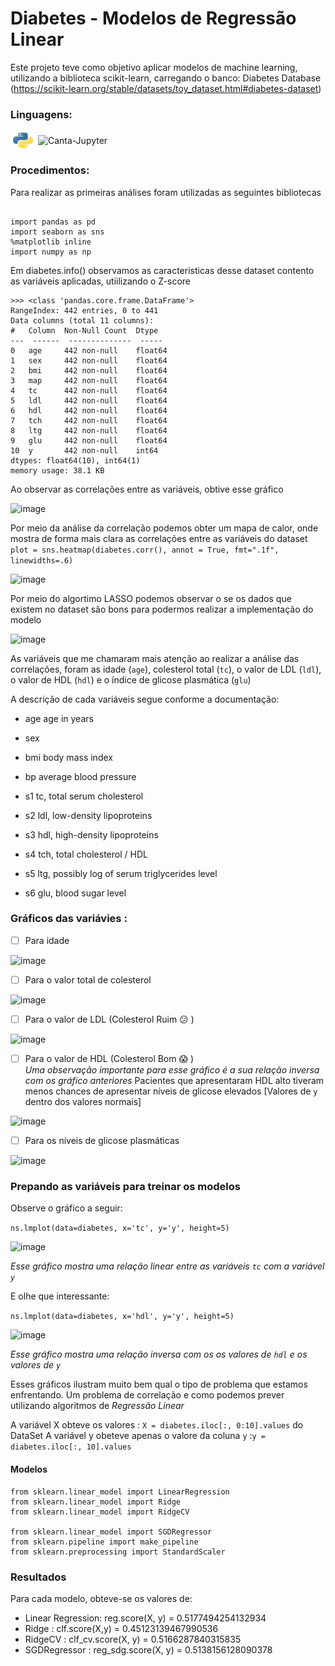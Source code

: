 # Diabetes - Modelos de Regressão Linear

Este projeto teve como objetivo aplicar modelos de machine learning, utilizando a biblioteca scikit-learn, carregando o banco: Diabetes Database (https://scikit-learn.org/stable/datasets/toy_dataset.html#diabetes-dataset)
 
### Linguagens:

<div>
  <img align="center" alt="Canta-Python" height="30" width="40" src="https://raw.githubusercontent.com/devicons/devicon/master/icons/python/python-original.svg" />
  <img align="center" alt="Canta-Jupyter" height="30" width="40" src="https://devicons.railway.app/i/jupyter.svg" />
<div />

### Procedimentos:

Para realizar as primeiras análises foram utilizadas as seguintes bibliotecas

 ```
 
 import pandas as pd
 import seaborn as sns
 %matplotlib inline
 import numpy as np
 
 ```
 
 Em diabetes.info() observamos as caracteristicas desse dataset contento as variáveis aplicadas, utiilizando o Z-score
 
 ```
 >>> <class 'pandas.core.frame.DataFrame'>
RangeIndex: 442 entries, 0 to 441
Data columns (total 11 columns):
 #   Column  Non-Null Count  Dtype  
---  ------  --------------  -----  
 0   age     442 non-null    float64
 1   sex     442 non-null    float64
 2   bmi     442 non-null    float64
 3   map     442 non-null    float64
 4   tc      442 non-null    float64
 5   ldl     442 non-null    float64
 6   hdl     442 non-null    float64
 7   tch     442 non-null    float64
 8   ltg     442 non-null    float64
 9   glu     442 non-null    float64
 10  y       442 non-null    int64  
dtypes: float64(10), int64(1)
memory usage: 38.1 KB
```

Ao observar as correlações entre as variáveis, obtive esse gráfico

![image](https://user-images.githubusercontent.com/81988636/203664010-48e25f02-f49e-4647-b9ec-7756fc61604a.png)

Por meio da análise da correlação podemos obter um mapa de calor, onde mostra de forma mais clara as correlações entre as variáveis do dataset
`plot = sns.heatmap(diabetes.corr(), annot = True, fmt=".1f", linewidths=.6)`

![image](https://user-images.githubusercontent.com/81988636/206432064-bcf55dcd-c081-4256-b6b8-3cf8b5f0b2e1.png)

Por meio do algortimo LASSO podemos observar o se os dados que existem no dataset são bons para podermos realizar a implementação do modelo

![image](https://user-images.githubusercontent.com/81988636/206455596-c51f99c3-bc4d-4515-960f-c1fbd1d4149f.png)

As variáveis que me chamaram mais atenção ao realizar a análise das correlações, foram as idade (`age`), colesterol total (`tc`), o valor de LDL (`ldl`), o valor de HDL (`hdl`) e o índice de glicose plasmática (`glu`)

A descrição de cada variáveis segue conforme a documentação:

- age age in years

- sex

- bmi body mass index

- bp average blood pressure

- s1 tc, total serum cholesterol

- s2 ldl, low-density lipoproteins

- s3 hdl, high-density lipoproteins

- s4 tch, total cholesterol / HDL

- s5 ltg, possibly log of serum triglycerides level

- s6 glu, blood sugar level

### Gráficos das variávies :

- [ ] Para idade

![image](https://user-images.githubusercontent.com/81988636/203664841-9a2152b3-d1eb-4d37-822e-38bbd9ca1785.png)

- [ ] Para o valor total de colesterol 

![image](https://user-images.githubusercontent.com/81988636/203664939-a5d5c4f0-a386-49d5-a247-6083cada8e42.png)

- [ ] Para o valor de LDL (Colesterol Ruim :confused: ) 

![image](https://user-images.githubusercontent.com/81988636/203664986-72ada936-b1da-4f45-86c9-90da3da3888f.png)

- [ ] Para o valor de HDL (Colesterol Bom :scream: ) <br />
_Uma observação importante para esse gráfico é a sua relação inversa com os gráfico anteriores_ Pacientes que apresentaram HDL alto tiveram menos chances de apresentar níveis de glicose elevados [Valores de `y` dentro dos valores normais]

![image](https://user-images.githubusercontent.com/81988636/203665220-25495128-40a8-4862-bb12-5488845dea62.png)

- [ ] Para os níveis de glicose plasmáticas

![image](https://user-images.githubusercontent.com/81988636/203665436-c5731c68-1b94-4dd4-a533-e362ae81cfae.png)

### Prepando as variáveis para treinar os modelos

Observe o gráfico a seguir: 

`ns.lmplot(data=diabetes, x='tc', y='y', height=5)`

![image](https://user-images.githubusercontent.com/81988636/203665682-464986b7-2d14-456b-8dba-2ff9c084655e.png)

_Esse gráfico mostra uma relação linear entre as variáveis `tc` com a variável `y`_

E olhe que interessante:

`ns.lmplot(data=diabetes, x='hdl', y='y', height=5)`

![image](https://user-images.githubusercontent.com/81988636/203666012-2ba95485-ca45-437c-a9b9-6851cea336be.png)

_Esse gráfico mostra uma relação inversa com os os valores de `hdl` e os valores de `y`_


Esses gráficos ilustram muito bem qual o tipo de problema que estamos enfrentando. Um problema de correlação e como podemos prever utilizando algoritmos de _Regressão Linear_

A variável X obteve os valores : `X = diabetes.iloc[:, 0:10].values` do DataSet
A variável y obeteve apenas o valore da coluna `y` :`y = diabetes.iloc[:, 10].values`


#### Modelos

```
from sklearn.linear_model import LinearRegression
from sklearn.linear_model import Ridge
from sklearn.linear_model import RidgeCV

from sklearn.linear_model import SGDRegressor
from sklearn.pipeline import make_pipeline
from sklearn.preprocessing import StandardScaler
```

### Resultados

Para cada modelo, obteve-se os valores de:

- Linear Regression: reg.score(X, y) = 0.5177494254132934
- Ridge : clf.score(X,y) = 0.45123139467990536
- RidgeCV : clf_cv.score(X, y) = 0.5166287840315835
- SGDRegressor : reg_sdg.score(X, y) = 0.5138156128090378
